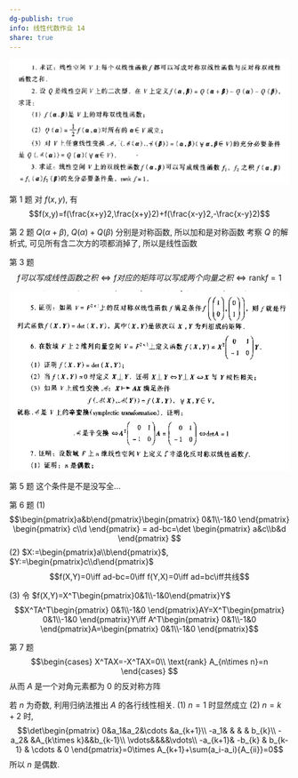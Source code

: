 ```yaml
---
dg-publish: true
info: 线性代数作业 14
share: true
---
```


![Pasted image 20231225180045.png](../../source/img/Pasted%20image%2020231225180045.png)

第 1 题
对 $f(x,y)$, 有
$$f(x,y)=f(\frac{x+y}2,\frac{x+y}2)+f(\frac{x-y}2,-\frac{x-y}2)$$

第 2 题
$Q(\alpha+\beta)$, $Q(\alpha)+Q(\beta)$ 分别是对称函数, 所以加和是对称函数
考察 $Q$ 的解析式, 可见所有含二次方的项都消掉了, 所以是线性函数

第 3 题
$$f可以写成线性函数之积\iff f对应的矩阵可以写成两个向量之积\iff \text{rank} f=1$$

![Pasted image 20231225182052.png](../../source/img/Pasted%20image%2020231225182052.png)

第 5 题
这个条件是不是没写全...

第 6 题
(1)
$$\begin{pmatrix}a&b\end{pmatrix}\begin{pmatrix}
0&1\\-1&0
\end{pmatrix}
\begin{pmatrix}
c\\d
\end{pmatrix}
= ad-bc=\det
\begin{pmatrix}
a&c\\b&d
\end{pmatrix}
$$
(2) $X:=\begin{pmatrix}a\\b\end{pmatrix}$, $Y:=\begin{pmatrix}c\\d\end{pmatrix}$
$$f(X,Y)=0\iff ad-bc=0\iff f(Y,X)=0\iff ad=bc\iff共线$$

(3) 令 $f(X,Y)=X^T\begin{pmatrix}0&1\\-1&0\end{pmatrix}Y$ 
$$X^TA^T\begin{pmatrix}
0&1\\-1&0
\end{pmatrix}AY=X^T\begin{pmatrix}
0&1\\-1&0
\end{pmatrix}Y\iff A^T\begin{pmatrix}
0&1\\-1&0
\end{pmatrix}A=\begin{pmatrix}
0&1\\-1&0
\end{pmatrix}$$

第 7 题
$$\begin{cases}
X^TAX=-X^TAX=0\\
\text{rank} A_{n\times n}=n
\end{cases}
$$
从而 $A$ 是一个对角元素都为 $0$ 的反对称方阵

若 $n$ 为奇数, 利用归纳法推出 $A$ 的各行线性相关.
(1) $n=1$ 时显然成立
(2) $n=k+2$ 时, 
$$\det\begin{pmatrix}
0&a_1&a_2&\cdots &a_{k+1}\\
-a_1& & & & b_{k}\\
-a_2& &A_{k\times k}&&b_{k-1}\\
\vdots&&&&\vdots\\
-a_{k+1}& -b_{k} & b_{k-1} & \cdots & 0
\end{pmatrix}=0\times A_{k+1}+\sum(a_i-a_i){A_{ii}}=0$$
所以 $n$ 是偶数.